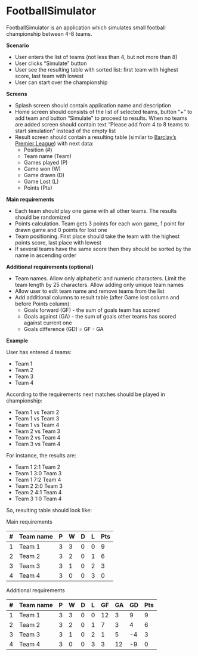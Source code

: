 # FootballSimulator
FootballSimulator is an application which simulates small football championship between 4-8 teams.

**Scenario**
* User enters the list of teams (not less than 4, but not more than 8)
* User clicks “Simulate” button
* User see the resulting table with sorted list: first team with highest score, last team with lowest
* User can start over the championship

**Screens**
* Splash screen should contain application name and description
* Home screen should consists of the list of selected teams, button “+” to add team and button “Simulate” to proceed to results. When no teams are added screen should contain text “Please add from 4 to 8 teams to start simulation” instead of the empty list
* Result screen should contain a resulting table (similar to [Barclay’s Premier League](https://www.premierleague.com/tables?co=1&se=54&mw=-1&ha=-1)) with next data:
  - Position (#)
  - Team name (Team)
  - Games played (P)
  - Game won (W)
  - Game drawn (D)
  - Game Lost (L)
  - Points (Pts)
  
**Main requirements**
* Each team should play one game with all other teams. The results should be randomized
* Points calculation. Team gets 3 points for each won game, 1 point for drawn game and 0 points for lost one
* Team positioning. First place should take the team with the highest points score, last place with lowest
* If several teams have the same score then they should be sorted by the name in ascending order

**Additional requirements (optional)**
* Team names. Allow only alphabetic and numeric characters. Limit the team length by 25 characters. Allow adding only unique team names
*  Allow user to edit team name and remove teams from the list
*  Add additional columns to result table (after Game lost column and before Points column):
   - Goals forward (GF) - the sum of goals team has scored
   - Goals against (GA) - the sum of goals other teams has scored against current one
   - Goals difference (GD) = GF - GA
   
**Example**

User has entered 4 teams:
* Team 1
* Team 2
* Team 3
* Team 4

According to the requirements next matches should be played in championship:
* Team 1 vs Team 2
* Team 1 vs Team 3
* Team 1 vs Team 4
* Team 2 vs Team 3
* Team 2 vs Team 4
* Team 3 vs Team 4

For instance, the results are:
* Team 1 2:1 Team 2
* Team 1 3:0 Team 3
* Team 1 7:2 Team 4
* Team 2 2:0 Team 3
* Team 2 4:1 Team 4
* Team 3 1:0 Team 4
	
So, resulting table should look like:

Main requirements

| # | Team name | P | W | D | L | Pts |
|---|-----------|---|---|---|---|-----|
| 1 | Team 1    | 3 | 3 | 0 | 0 | 9   |
| 2 | Team 2    | 3 | 2 | 0 | 1 | 6   |
| 3 | Team 3    | 3 | 1 | 0 | 2 | 3   |
| 4 | Team 4    | 3 | 0 | 0 | 3 | 0   |

Additional requirements

| # | Team name | P | W | D | L | GF | GA | GD | Pts |
|---|-----------|---|---|---|---|----|----|----|-----|
| 1 | Team 1    | 3 | 3 | 0 | 0 | 12 | 3  |  9 | 9   |
| 2 | Team 2    | 3 | 2 | 0 | 1 | 7  | 3  | 4  | 6   |
| 3 | Team 3    | 3 | 1 | 0 | 2 | 1  | 5  | -4 | 3   |
| 4 | Team 4    | 3 | 0 | 0 | 3 | 3  | 12 | -9 | 0   |
